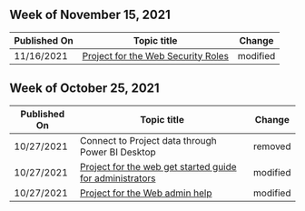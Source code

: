 <!-- This file is generated automatically each week. Changes made to this file will be overwritten.-->



## Week of November 15, 2021


| Published On |Topic title | Change |
|------|------------|--------|
| 11/16/2021 | [Project for the Web Security Roles](/project-for-the-web/project-for-the-web-security-roles) | modified |


## Week of October 25, 2021


| Published On |Topic title | Change |
|------|------------|--------|
| 10/27/2021 | Connect to Project data through Power BI Desktop | removed |
| 10/27/2021 | [Project for the web get started guide for administrators](/project-for-the-web/project-for-the-web-get-started-guide-for-admins) | modified |
| 10/27/2021 | [Project for the Web admin help](/project-for-the-web/projectforweb-admin-home) | modified |
